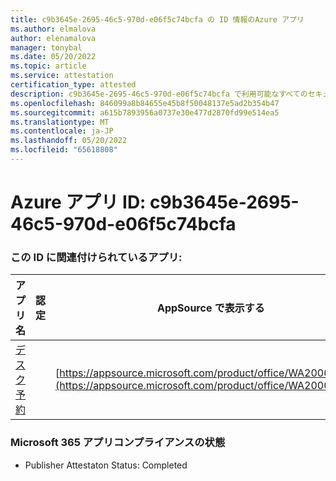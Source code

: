 ```yaml
---
title: c9b3645e-2695-46c5-970d-e06f5c74bcfa の ID 情報のAzure アプリ
ms.author: elmalova
author: elenamalova
manager: tonybal
ms.date: 05/20/2022
ms.topic: article
ms.service: attestation
certification_type: attested
description: c9b3645e-2695-46c5-970d-e06f5c74bcfa で利用可能なすべてのセキュリティとコンプライアンス情報。
ms.openlocfilehash: 846099a8b84655e45b8f50048137e5ad2b354b47
ms.sourcegitcommit: a615b7893956a0737e30e477d2870fd99e514ea5
ms.translationtype: MT
ms.contentlocale: ja-JP
ms.lasthandoff: 05/20/2022
ms.locfileid: "65618808"
---
```

# <a name="azure-app-id-c9b3645e-2695-46c5-970d-e06f5c74bcfa"></a>Azure アプリ ID: c9b3645e-2695-46c5-970d-e06f5c74bcfa


### <a name="apps-associated-with-this-id"></a>この ID に関連付けられているアプリ:
| **アプリ名** | **認定** | **AppSource で表示する** |
|--------------|---------------|-----------------------|
| [デスク予約](../forward/WA200003532.md) |  | [https://appsource.microsoft.com/product/office/WA200003532](https://appsource.microsoft.com/product/office/WA200003532) |

### <a name="microsoft-365-app-compliance-status"></a>Microsoft 365 アプリコンプライアンスの状態
- Publisher Attestaton Status: Completed
